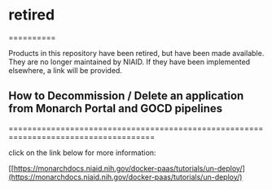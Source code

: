 # retired
==========

Products in this repository have been retired, but have been made available. They are no longer maintained by NIAID. If they have been implemented elsewhere, a link will be provided.

## How to Decommission / Delete an application from Monarch Portal and GOCD pipelines
=====================================================================================

click on the link below for more information:

[[https://monarchdocs.niaid.nih.gov/docker-paas/tutorials/un-deploy/](https://monarchdocs.niaid.nih.gov/docker-paas/tutorials/un-deploy/)

